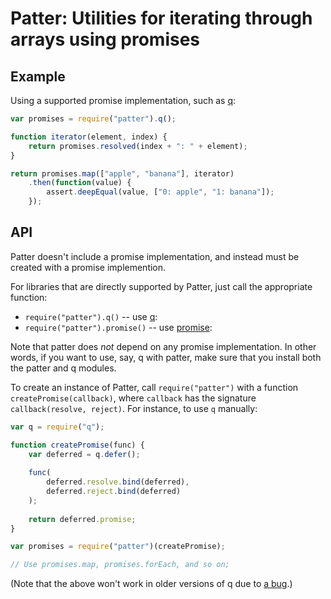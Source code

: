 # Patter: Utilities for iterating through arrays using promises

## Example

Using a supported promise implementation, such as [q](https://github.com/kriskowal/q):

```javascript
var promises = require("patter").q();

function iterator(element, index) {
    return promises.resolved(index + ": " + element);
}

return promises.map(["apple", "banana"], iterator)
    .then(function(value) {
        assert.deepEqual(value, ["0: apple", "1: banana"]);
    });
```

## API

Patter doesn't include a promise implementation,
and instead must be created with a promise implemention.

For libraries that are directly supported by Patter,
just call the appropriate function:

* `require("patter").q()` -- use [q](https://github.com/kriskowal/q):
* `require("patter").promise()` -- use [promise](https://github.com/then/promise):

Note that patter does *not* depend on any promise implementation.
In other words, if you want to use, say, q with patter,
make sure that you install both the patter and q modules.

To create an instance of Patter,
call `require("patter")` with a function `createPromise(callback)`,
where `callback` has the signature `callback(resolve, reject)`.
For instance, to use `q` manually:

```javascript
var q = require("q");

function createPromise(func) {
    var deferred = q.defer();
    
    func(
        deferred.resolve.bind(deferred),
        deferred.reject.bind(deferred)
    );
    
    return deferred.promise;
}

var promises = require("patter")(createPromise);

// Use promises.map, promises.forEach, and so on;
```

(Note that the above won't work in older versions of q due to [a bug](https://github.com/kriskowal/q/issues/252).)
